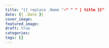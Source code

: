 ```yaml
---
title: "{{ replace .Name "-" " " | title }}"
date: {{ .Date }}
cover_image:
featured_image:  
draft: true
categories:
tags: []
---
```

